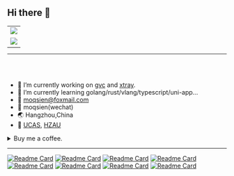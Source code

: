 ## Hi there 👋

<table>
<tr>
<td>
<picture>
    <source media="(prefers-color-scheme: dark)" srcset="https://github-readme-stats.vercel.app/api?username=moqsien&theme=dark&show_icons=true">
    <img width="50%" src="https://github-readme-stats.vercel.app/api?username=moqsien&show_icons=true&bg_color=30,e96443,904e95&title_color=fff&text_color=fff"/>
</picture>
</td>
</tr>
<tr>
<td>
<picture>
    <source media="(prefers-color-scheme: dark)" srcset="https://github-readme-stats.vercel.app/api/top-langs/?username=moqsien&theme=dark&show_icons=true">
    <img width="50%" src="https://github-readme-stats.vercel.app/api/top-langs/?username=moqsien&layout=compact&show_icons=true&bg_color=30,e96443,904e95&title_color=fff&text_color=fff"/>
</picture>
</td>
</tr>
</table>

------
<br/>
<br/>

- 🔭 I’m currently working on [gvc](https://github.com/moqsien/gvc) and [xtray](https://github.com/moqsien/xtray).
- 🌱 I’m currently learning golang/rust/vlang/typescript/uni-app...
- 📧 moqsien@foxmail.com
- 💬 moqsien(wechat)
- 🌏 Hangzhou,China
- 🏫 [UCAS](https://www.ucas.ac.cn), [HZAU](http://www.hzau.edu.cn)

<details>
<summary>Buy me a coffee.</summary>
<table>
<tr>
<td style="text-align: center;"><img width="30%" src="https://github.com/moqsien/moqsien/blob/main/imgs/alipay.jpeg" title="alipay"><br>Alipay(支付宝)</td>
<td style="text-align: center;"><img width="35%" src="https://github.com/moqsien/moqsien/blob/main/imgs/wechat.jpeg" title="wechat"><br>Wechat(微信)</td>
</tr>
</table>
</details>

------

[![Readme Card](https://github-readme-stats.vercel.app/api/pin/?username=moqsien&repo=gvc)](https://github.com/moqsien/gvc)
[![Readme Card](https://github-readme-stats.vercel.app/api/pin/?username=moqsien&repo=xtray)](https://github.com/moqsien/xtray)
[![Readme Card](https://github-readme-stats.vercel.app/api/pin/?username=moqsien&repo=free)](https://github.com/moqsien/free)
[![Readme Card](https://github-readme-stats.vercel.app/api/pin/?username=moqsien&repo=gknet)](https://github.com/moqsien/gknet)
[![Readme Card](https://github-readme-stats.vercel.app/api/pin/?username=moqsien&repo=easynotes)](https://github.com/moqsien/easynotes)
[![Readme Card](https://github-readme-stats.vercel.app/api/pin/?username=moqsien&repo=goktrl)](https://github.com/moqsien/goktrl)
[![Readme Card](https://github-readme-stats.vercel.app/api/pin/?username=moqsien&repo=scrapx)](https://github.com/moqsien/scrapx)
[![Readme Card](https://github-readme-stats.vercel.app/api/pin/?username=moqsien&repo=hackintosh_p310s_b360_i5_10400f_rx550_lexa)](https://github.com/moqsien/hackintosh_p310s_b360_i5_10400f_rx550_lexa)
